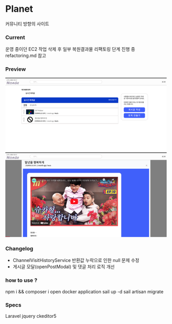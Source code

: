 # Planet
커뮤니티 방향의 사이트

### Current 
운영 중이던 EC2 작업 삭제 후 일부 복원결과물
리팩토링 단계 진행 중 refactoring.md 참고

### Preview 
![메인](./public/image/scr_monde_index.png)
![페이지](./public/image/scr_monde.png)

### Changelog
- ChannelVisitHistoryService 반환값 누락으로 인한 null 문제 수정
- 게시글 모달(openPostModal) 및 댓글 처리 로직 개선

### how to use ?
npm i && composer i 
open docker application
sail up -d
sail artisan migrate

### Specs
Laravel
jquery
ckeditor5